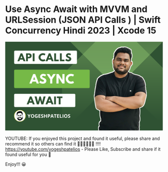 # Use Async Await with MVVM and URLSession (JSON API Calls ) | Swift Concurrency Hindi 2023 | Xcode 15

![APP UI](asyncawait.png)

YOUTUBE:
If you enjoyed this project and found it useful, please share and recommend it so others can find it 💚💚💚💚💚💚 !!!! https://youtube.com/yogeshpatelios - Please Like, Subscribe and share if it found useful for you 🤟

Enjoy!!! 😀
